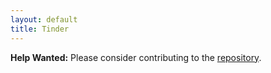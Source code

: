 ```yaml
---
layout: default
title: Tinder
---
```


**Help Wanted:** Please consider contributing to the [repository](https://github.com/osolmaz/sane-defaults).
